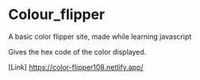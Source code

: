 # Colour_flipper
A basic color flipper site, made while learning javascript

Gives the hex code of the color displayed.

[Link] https://color-flipper108.netlify.app/


